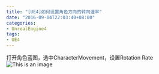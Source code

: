 ```yaml
---
title: "[UE4]如何设置角色方向的转向速率"
date: "2016-09-04T22:03:40+08:00"
categories:
- UnrealEngine4
tags:
- UE4
---
```


打开角色蓝图，选中CharacterMovement，设置Rotation Rate
![This is an image](/img/20160904-[UE4]如何设置角色方向的转向速率.jpg)
